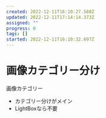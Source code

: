 ```yaml
---
created: 2022-12-11T16:10:27.580Z
updated: 2022-12-11T17:14:14.373Z
assigned: ""
progress: 0
tags: []
started: 2022-12-11T16:10:32.697Z
---
```


# 画像カテゴリー分け

画像カテゴリー
- カテゴリー分けがメイン
- LightBoxなら不要
